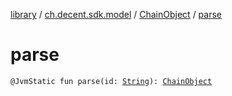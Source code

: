 [library](../../index.md) / [ch.decent.sdk.model](../index.md) / [ChainObject](index.md) / [parse](./parse.md)

# parse

`@JvmStatic fun parse(id: `[`String`](https://kotlinlang.org/api/latest/jvm/stdlib/kotlin/-string/index.html)`): `[`ChainObject`](index.md)